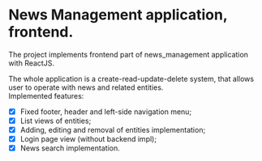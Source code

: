 **News Management application, frontend.**<br/>
=====================================

The project implements frontend part of news_management application with ReactJS.<br/>

The whole application is a create-read-update-delete system, that allows user to operate with news and related entities.<br/>
Implemented features:
- [x] Fixed footer, header and left-side navigation menu;
- [x] List views of entities;
- [x] Adding, editing and removal of entities implementation;
- [x] Login page view (without backend impl);
- [x] News search implementation.